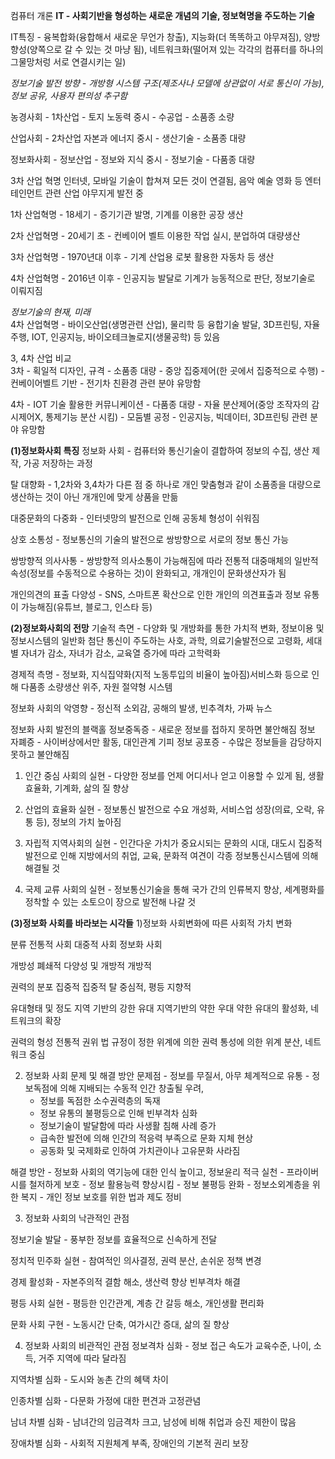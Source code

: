 컴퓨터 개론
**IT - 사회기반을 형성하는 새로운 개념의 기술, 정보혁명을 주도하는 기술**  

IT특징 - 융복합화(융합해서 새로운 무언가 창출), 지능화(더 똑똑하고 야무져짐), 양방향성(양쪽으로 갈 수 있는 것 마냥 됨), 네트워크화(떨어져 있는 각각의 컴퓨터를 하나의 그물망처렁 서로 연결시키는 일)  

*정보기술 발전 방향 - 개방형 시스템 구조(제조사나 모델에 상관없이 서로 통신이 가능), 정보 공유, 사용자 편의성 추구함*  

농경사회 - 1차산업 - 토지 노동력 중시 - 수공업 - 소품종 소량  

산업사회 - 2차산업 자본과 에너지 중시 - 생산기술 - 소품종 대량  

정보화사회 - 정보산업 - 정보와 지식 중시 - 정보기술 - 다품종 대량  

3차 산업 혁명 인터넷, 모바일 기술이 합쳐져 모든 것이 연결됨, 음악 예술 영화 등 엔터테인먼트 관련 산업 야무지게 발전 중  

1차 산업혁명 - 18세기 - 증기기관 발명, 기계를 이용한 공장 생산  

2차 산업혁명 - 20세기 초 - 컨베이어 벨트 이용한 작업 실시, 분업하여 대량생산  

3차 산업혁명 - 1970년대 이후 - 기계 산업용 로봇 활용한 자동차 등 생산

4차 산업혁명 - 2016년 이후 - 인공지능 발달로 기계가 능동적으로 판단, 정보기술로 이뤄지짐  

*정보기술의 현재, 미래*   
4차 산업혁명 - 바이오산업(생명관련 산업), 물리학 등 융합기술 발달, 3D프린팅, 자율주행, IOT, 인공지능, 바이오테크놀로지(생물공학) 등 있음  

3, 4차 산업 비교  
3차 - 획일적 디자인, 규격 - 소품종 대량 - 중앙 집중제어(한 곳에서 집중적으로 수행)  - 컨베이어벨트 기반 - 전기차 친환경 관련 분야 유망함  

4차 - IOT 기술 활용한 커뮤니케이션 - 다품종 대량 - 자율 분산제어(중앙 조작자의 감시제어X, 통제기능 분산 시킴) - 모둠별 공정 - 인공지능, 빅데이터, 3D프린팅 관련 분야 유망함  

**(1)정보화사회 특징**
정보화 사회 - 컴퓨터와 통신기술이 결합하여 정보의 수집, 생산 제작, 가공 저장하는 과정  


탈 대향화 - 1,2차와 3,4차가 다른 점 중 하나로 개인 맞춤형과 같이 소품종을 대량으로 생산하는 것이 아닌 개개인에 맞게 상품을 만듦  

대중문화의 다중화 - 인터넷망의 발전으로 인해 공동체 형성이 쉬워짐  

상호 소통성 - 정보통신의 기술의 발전으로 쌍방향으로 서로의 정보 통신 가능

쌍방향적 의사사통 - 쌍방향적 의사소통이 가능해짐에 따라 전통적 대중매체의 일반적 속성(정보를 수동적으로 수용하는 것)이 완화되고, 개개인이 문화생산자가 됨

개인의견의 표출 다양성 - SNS, 스마트폰 확산으로 인한 개인의 의견표출과 정보 유통이 가능해짐(유튜브, 블로그, 인스타 등)

**(2)정보화사회의 전망**
기술적 측면 - 다양화 및 개방화를 통한 가치적 변화, 정보이용 및 정보시스템의 일반화 첨단 통신이 주도하는 사호, 과학, 의료기술발전으로 고령화, 세대별 자녀가 감소, 자녀가 감소, 교육열 증가에 따라 고학력화

경제적 측명 - 정보화, 지식집약화(지적 노동투입의 비율이 높아짐)서비스화 등으로 인해 다품종 소량생산 위주, 자원 절약형 시스템

정보화 사회의 악영향 - 정신적 소외감, 공해의 발생, 빈추격차, 가짜 뉴스

정보화 사회 발전의 블랙홀
정보중독증 - 새로운 정보를 접하지 못하면 불안해짐
정보 자폐증 - 사이버상에서만 활동, 대인관계 기피
정보 공포증 - 수많은 정보들을 감당하지 못하고 불안해짐

1) 인간 중심 사회의 실현 - 다양한 정보를 언제 어디서나 얻고 이용할 수 있게 됨, 생활 효율화, 기계화, 삶의 질 향상

2) 산업의 효율화 실현 - 정보통신 발전으로 수요 개성화, 서비스업 성장(의료, 오락, 유통 등), 정보의 가치 높아짐

3) 자립적 지역사회의 실현 - 인간다운 가치가 중요시되는 문화의 시대, 대도시 집중적 발전으로 인해 지방에서의 취업, 교육, 문화적 여견이 각종 정보통신시스템에 의해 해결될 것

4) 국제 교류 사회의 실현 - 정보통신기술을 통해 국가 간의 인류복지 향상, 세계평화를 정착할 수 있는 소토으이 장으로 발전해 나갈 것

**(3)정보화 사회를 바라보는 시각들**
1)정보화 사회변화에 따른 사회적 가치 변화

분류             전통적 사회             대중적 사회                    정보화 사회
 
개방성            폐쇄적             다양성 및 개방적                      개방적
 
권력의 분포        집중적                  집중적                      탈 중심적, 평등 지향적

유대형태 및 정도 지역 기반의 강한 유대   지역기반의 약한 우대      약한 유대의 활성화, 네트워크의 확장

권력의 형성      전통적 권위     법 규정이 정한 위계에 의한 권력 통성에 의한 위계 분산, 네트워크 중심

2) 정보화 사회 문제 및 해결 방안
문제점 - 정보를 무질서, 아무 체계적으로 유통 - 정보독점에 의해 지배되는 수동적 인간 창출될 우려,
      - 정보를 독점한 소수권력층의 독재
      - 정보 유통의 불평등으로 인해 빈부격차 심화
      - 정보기술이 발달함에 따라 사생활 침해 사례 증가
      - 급속한 발전에 의해 인간의 적응력 부족으로 문화 지체 현상
      - 공동화 및 국제화로 인하여 가치관이나 고유문화 사라짐
   
해결 방안 - 정보화 사회의 역기능에 대한 인식 높이고, 정보윤리 적극 실천
         - 프라이버시를 철저하게 보호
         - 정보 활용능력 향상시킴 - 정보 불평등 완화
         - 정보소외계층을 위한 복지
         - 개인 정보 보호를 위한 법과 제도 정비

3) 정보화 사회의 낙관적인 관점

정보기술 발달 - 풍부한 정보를 효율적으로 신속하게 전달

정치적 민주화 실현 - 참여적인 의사결정, 권력 분산, 손쉬운 정책 변경

경제 활성화 - 자본주의적 결함 해소, 생산력 향상 빈부격차 해결

평등 사회 실현 - 평등한 인간관계, 계층 간 갈등 해소, 개인생활 편리화

문화 사회 구현 - 노동시간 단축, 여가시간 증대, 삶의 질 향상


4) 정보화 사회의 비관적인 관점
정보격차 심화 - 정보 접근 속도가 교육수준, 나이, 소득, 거주 지역에 따라 달라짐

지역차별 심화 - 도시와 농촌 간의 혜택 차이

인종차별 심화 - 다문화 가정에 대한 편견과 고정관념

남녀 차별 심화 - 남녀간의 임금격차 크고, 남성에 비해 취업과 승진 제한이 많음

장애차별 심화 - 사회적 지원체계 부족, 장애인의 기본적 권리 보장 
        
